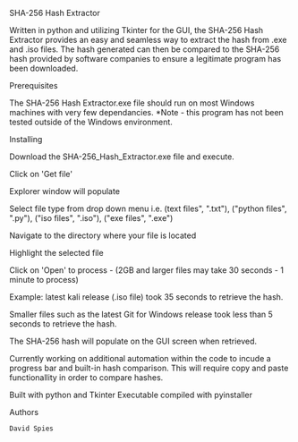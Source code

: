 SHA-256 Hash Extractor

Written in python and utilizing Tkinter for the GUI, the SHA-256 Hash Extractor provides an easy and seamless way to extract the hash from .exe and .iso files.
The hash generated can then be compared to the SHA-256 hash provided by software companies to ensure a legitimate program has been downloaded.


Prerequisites

The SHA-256 Hash Extractor.exe file should run on most Windows machines with very few dependancies. 
*Note - this program has not been tested outside of the Windows environment.


Installing

Download the SHA-256_Hash_Extractor.exe file and execute.

Click on 'Get file'

Explorer window will populate

Select file type from drop down menu i.e. (text files", ".txt"), ("python files", ".py"), ("iso files", ".iso"), ("exe files", ".exe")

Navigate to the directory where your file is located

Highlight the selected file

Click on 'Open' to process - (2GB and larger files may take 30 seconds - 1 minute to process)

Example: latest kali release (.iso file) took 35 seconds to retrieve the hash.

Smaller files such as the latest Git for Windows release took less than 5 seconds to retrieve the hash.

The SHA-256 hash will populate on the GUI screen when retrieved.


Currently working on additional automation within the code to incude a progress bar and built-in hash comparison. This will require copy and paste functionallity in order to compare hashes.


Built with python and Tkinter
Executable compiled with pyinstaller


Authors

    David Spies
